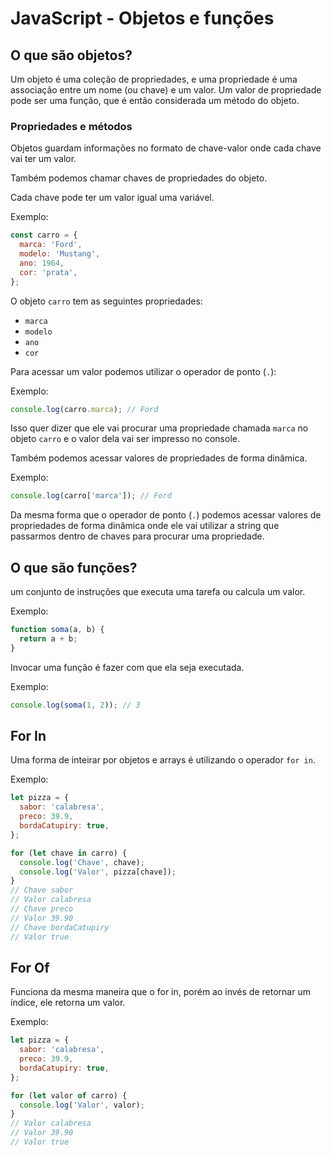 # JavaScript - Objetos e funções

## O que são objetos?

Um objeto é uma coleção de propriedades, e uma propriedade é uma associação entre um nome (ou chave) e um valor. Um valor de propriedade pode ser uma função, que é então considerada um método do objeto.

### Propriedades e métodos

Objetos guardam informações no formato de chave-valor onde cada chave vai ter um valor.

Também podemos chamar chaves de propriedades do objeto.

Cada chave pode ter um valor igual uma variável.

Exemplo:

```js
const carro = {
  marca: 'Ford',
  modelo: 'Mustang',
  ano: 1964,
  cor: 'prata',
};
```

O objeto `carro` tem as seguintes propriedades:

- `marca`
- `modelo`
- `ano`
- `cor`

Para acessar um valor podemos utilizar o operador de ponto (`.`):

Exemplo:

```js
console.log(carro.marca); // Ford
```

Isso quer dizer que ele vai procurar uma propriedade chamada `marca` no objeto `carro` e o valor dela vai ser impresso no console.

Também podemos acessar valores de propriedades de forma dinâmica.

Exemplo:

```js
console.log(carro['marca']); // Ford
```

Da mesma forma que o operador de ponto (`.`) podemos acessar valores de propriedades de forma dinâmica onde ele vai utilizar a string que passarmos dentro de chaves para procurar uma propriedade.

## O que são funções?

um conjunto de instruções que executa uma tarefa ou calcula um valor.

Exemplo:

```js
function soma(a, b) {
  return a + b;
}
```

Invocar uma função é fazer com que ela seja executada.

Exemplo:

```js
console.log(soma(1, 2)); // 3
```

## For In

Uma forma de inteirar por objetos e arrays é utilizando o operador `for in`.

Exemplo:

```js
let pizza = {
  sabor: 'calabresa',
  preco: 39.9,
  bordaCatupiry: true,
};

for (let chave in carro) {
  console.log('Chave', chave);
  console.log('Valor', pizza[chave]);
}
// Chave sabor
// Valor calabresa
// Chave preco
// Valor 39.90
// Chave bordaCatupiry
// Valor true
```

## For Of

Funciona da mesma maneira que o for in, porém ao invés de retornar um índice, ele retorna um valor.

Exemplo:

```js
let pizza = {
  sabor: 'calabresa',
  preco: 39.9,
  bordaCatupiry: true,
};

for (let valor of carro) {
  console.log('Valor', valor);
}
// Valor calabresa
// Valor 39.90
// Valor true
```
